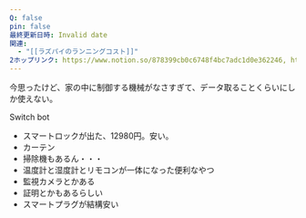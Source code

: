 ```yaml
---
Q: false
pin: false
最終更新日時: Invalid date
関連:
  - "[[ラズパイのランニングコスト]]"
2ホップリンク: https://www.notion.so/878399cb0c6748f4bc7adc1d0e362246, https://www.notion.so/ec767189026a4050a4b3163e66bc8393
---
```

  

今思ったけど、家の中に制御する機械がなさすぎて、データ取ることくらいにしか使えない。

Switch bot

- スマートロックが出た、12980円。安い。
- カーテン
- 掃除機もあるん・・・
- 温度計と湿度計とリモコンが一体になった便利なやつ
- 監視カメラとかある
- 証明とかもあるらしい
- スマートプラグが結構安い